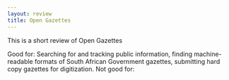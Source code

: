 ```yaml
---
layout: review
title: Open Gazettes
---
```


This is a short review of Open Gazettes

Good for: Searching for and tracking public information, finding machine-readable formats of South African Government gazettes, submitting hard copy gazettes for digitization.
Not good for: 
